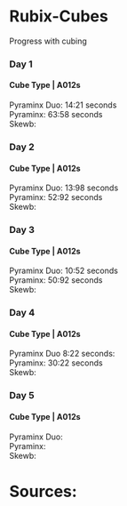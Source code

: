 # Rubix-Cubes
Progress with cubing 

### Day 1 
#### Cube Type | A012s  
Pyraminx Duo: 14:21 seconds<br>
Pyraminx: 63:58 seconds<br>
Skewb:


### Day 2 
#### Cube Type | A012s  
Pyraminx Duo: 13:98 seconds<br>
Pyraminx: 52:92 seconds<br>
Skewb:

### Day 3 
#### Cube Type | A012s 
Pyraminx Duo: 10:52 seconds<br>
Pyraminx: 50:92 seconds<br> 
Skewb:

### Day 4 
#### Cube Type | A012s 
Pyraminx Duo 8:22 seconds:<br>
Pyraminx: 30:22 seconds <br>
Skewb: 

### Day 5 
#### Cube Type | A012s  
Pyraminx Duo:<br>
Pyraminx:<br>
Skewb: 


# Sources: 
